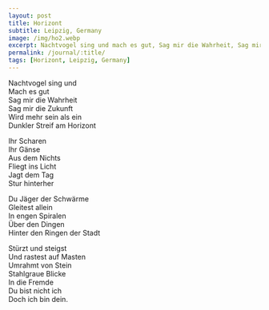 ```yaml
---
layout: post
title: Horizont
subtitle: Leipzig, Germany
image: /img/ho2.webp
excerpt: Nachtvogel sing und mach es gut, Sag mir die Wahrheit, Sag mir die Zukunft wird mehr sein als ein dunkler Streif am Horizont ...
permalink: /journal/:title/
tags: [Horizont, Leipzig, Germany]
---
```

Nachtvogel sing und  
Mach es gut  
Sag mir die Wahrheit  
Sag mir die Zukunft  
Wird mehr sein als ein  
Dunkler Streif am Horizont

Ihr Scharen  
Ihr Gänse  
Aus dem Nichts  
Fliegt ins Licht  
Jagt dem Tag  
Stur hinterher

Du Jäger der Schwärme  
Gleitest allein  
In engen Spiralen  
Über den Dingen  
Hinter den Ringen der Stadt

Stürzt und steigst  
Und rastest auf Masten  
Umrahmt von Stein  
Stahlgraue Blicke  
In die Fremde  
Du bist nicht ich  
Doch ich bin dein.  
